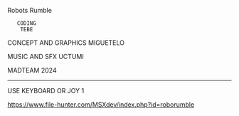 Robots Rumble


       CODING
        TEBE

CONCEPT AND GRAPHICS
     MIGUETELO
     
   MUSIC AND SFX
      UCTUMI

   MADTEAM 2024

---------------------
USE KEYBOARD OR JOY 1


https://www.file-hunter.com/MSXdev/index.php?id=roborumble
